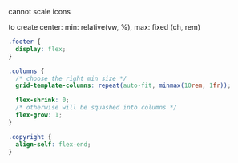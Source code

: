 cannot scale icons

to create center: min: relative(vw, %), max: fixed (ch, rem)

```css
.footer {
  display: flex;
}

.columns {
  /* choose the right min size */
  grid-template-columns: repeat(auto-fit, minmax(10rem, 1fr));

  flex-shrink: 0;
  /* otherwise will be squashed into columns */
  flex-grow: 1;
}

.copyright {
  align-self: flex-end;
}
```
